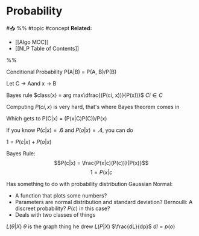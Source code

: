 # Probability
#📥 
%%
#topic
#concept
**Related:**
-  [[Algo MOC]]
-  [[NLP Table of Contents]]

%%

Conditional Probability
P(A|B) = P(A, B)/P(B)

Let C -> Aand x -> B

Bayes rule
$class(x) = arg max\dfrac{(P(ci, x))}{P(x))}$
$Ci \in C$

Computing $P(ci, x)$ is very hard, that's where Bayes theorem comes in

Which gets to 
P(C|x) = (P(x|C)P(C))/P(x)

If you know 
$P(c|x) = .6$  and $P(o|x) = .4$, you can do 

$1 = P(c|x) + P(o|x)$

Bayes Rule:
$$P(c|x) = \frac{P(x|c)(P(c))}{P(x)}$$
$$1 = P(x|c$$


Has something to do with probability distribution
Gaussian Normal:
- A function that plots some numbers?
- Parameters are normal  distribution and standard deviation?
Bernoulli: A discreet probability? $P(c)$ in this case?
- Deals with two classes of things

$L(\theta|X)$
$\theta$ is the graph thing he drew
$L(P|X)$
$\frac{dL}{dp}$
$dl = p(o)$

